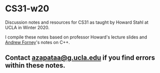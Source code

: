 # CS31-w20
Discussion notes and resources for CS31 as taught by Howard Stahl at UCLA in Winter 2020.

I compile these notes based on professor Howard's lecture slides and [Andrew Forney](http://forns.lmu.build/)'s notes on C++.


## Contact azapataa@g.ucla.edu if you find errors within these notes. 
